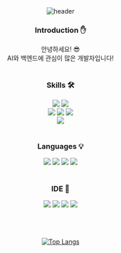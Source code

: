 <div align="center">
  <!-- 이미지는 SVG로 변경 -->
  <img src="https://capsule-render.vercel.app/api?type=waving&text=Welcome!&desc=I'm%20SangJun👋&fontSize=70&color=auto&height=250&section=header&fontAlignY=40&fontAlign=50&descAlignY=55&descAlign=60" alt="header" />
</div>

<div align="center"> 
  
  <h3>Introduction ✋</h3>
  안녕하세요! 😎
  <br/>
  AI와 백엔드에 관심이 많은 개발자입니다!
  <br/><br/>

  <h3>Skills 🛠️</h3> 
  <img src="https://img.shields.io/badge/PyTorch-EE4C2C?style=flat&logo=pytorch&logoColor=white"/> 
  <img src="https://img.shields.io/badge/ScikitLearn-F7931E?style=flat&logo=scikitlearn&logoColor=white"/>
  <br/>
  <img src="https://img.shields.io/badge/Spring-6DB33F?style=flat&logo=spring&logoColor=white"/>
  <img src="https://img.shields.io/badge/SpringBoot-6DB33F?style=flat&logo=springboot&logoColor=white"/>
  <img src="https://img.shields.io/badge/Flask-000000?style=flat&logo=flask&logoColor=white"/>
  <br/>
  <img src="https://img.shields.io/badge/React-61DAFB?style=flat&logo=react&logoColor=white">
  <br/><br/>

  <h3>Languages 💡</h3> 
  <img src="https://img.shields.io/badge/C-A8B9CC?style=flat&logo=c&logoColor=white"/>
  <img src="https://img.shields.io/badge/C++-00599C?style=flat&logo=cplusplus&logoColor=white"/>
  <img src="https://img.shields.io/badge/Python-3776AB?style=flat&logo=python&logoColor=white"/>
  <img src="https://img.shields.io/badge/Java-007396?style=flat&logo=Java&logoColor=white"/>
  <br/><br/>

  <h3>IDE 🔲</h3> 
  <img src="https://img.shields.io/badge/VS-5C2D91?style=flat&logo=visualstudio&logoColor=white"/>
  <img src="https://img.shields.io/badge/VSCode-007ACC?style=flat&logo=visualstudiocode&logoColor=white"/>
  <img src="https://img.shields.io/badge/IntelliJ-000000?style=flat&logo=intellij&logoColor=white"/>
  <img src="https://img.shields.io/badge/Eclipse%20IDE-2C2255.svg?&style=flat&logo=Eclipse%20IDE&logoColor=white">
  <br/><br/><br/><br/>

  [![Top Langs](https://github-readme-stats.vercel.app/api/top-langs/?username=sjun516&langs_count=8)](https://github.com/sjun516/github-readme-stats)
</div>
<!--
**sjun516/sjun516** is a ✨ _special_ ✨ repository because its `README.md` (this file) appears on your GitHub profile.

Here are some ideas to get you started:

- 🔭 I’m currently working on ...
- 🌱 I’m currently learning ...
- 👯 I’m looking to collaborate on ...
- 🤔 I’m looking for help with ...
- 💬 Ask me about ...
- 📫 How to reach me: ...
- 😄 Pronouns: ...
- ⚡ Fun fact: ...
-->
